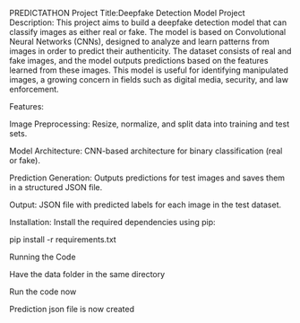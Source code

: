 PREDICTATHON
Project Title:Deepfake Detection Model
Project Description:
This project aims to build a deepfake detection model that can classify images as either real or fake. The model is based on Convolutional Neural Networks (CNNs), designed to analyze and learn patterns from images in order to predict their authenticity. The dataset consists of real and fake images, and the model outputs predictions based on the features learned from these images. This model is useful for identifying manipulated images, a growing concern in fields such as digital media, security, and law enforcement.

Features:

Image Preprocessing: Resize, normalize, and split data into training and test sets.

Model Architecture: CNN-based architecture for binary classification (real or fake).

Prediction Generation: Outputs predictions for test images and saves them in a structured JSON file.

Output: JSON file with predicted labels for each image in the test dataset.

Installation:
Install the required dependencies using pip:

pip install -r requirements.txt

Running the Code

Have the data folder in the same directory

Run the code now

Prediction json file is now created
